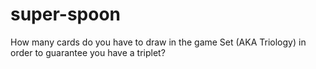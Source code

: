 # super-spoon
How many cards do you have to draw in the game Set (AKA Triology) in order to guarantee you have a triplet?

